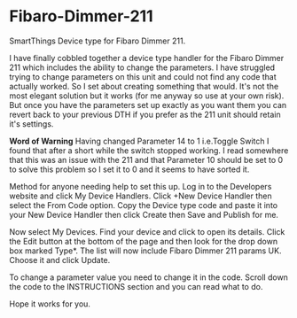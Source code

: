 # Fibaro-Dimmer-211
SmartThings Device type for Fibaro Dimmer 211.

I have finally cobbled together a device type handler for the Fibaro Dimmer 211 which includes the ability to change the parameters. I have struggled trying to change parameters on this unit and could not find any code that actually worked. So I set about creating something that would.
It's not the most elegant solution but it works (for me anyway so use at your own risk). But once you have the parameters set  up exactly as you want them you can revert back to your previous DTH if you prefer as the 211 unit should retain it's settings.

****Word of Warning****
Having changed Parameter 14 to 1 i.e.Toggle Switch I found that after a short while the switch stopped working. I read somewhere that this was an issue with the 211 and that Parameter 10 should be set to 0 to solve this problem so I set it to 0 and it seems to have sorted it.

Method for anyone needing help to set this up.
Log in to the Developers website and click My Device Handlers. 
Click +New Device Handler then select  the From Code option.
Copy the Device type code and paste it into your New Device Handler then click Create then Save and Publish for me.

Now select My Devices. Find your device and click to open its details. Click the Edit button at the bottom of the page and then
look for the drop down box marked Type*. The list will now include Fibaro Dimmer 211 params UK. Choose it and click Update.


To change a parameter value you need to change it in the code. Scroll down the code to the INSTRUCTIONS section and you can read what to do. 



Hope it works for you.

